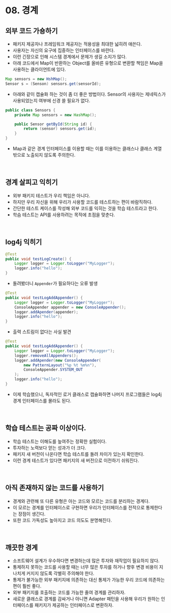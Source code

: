 # 08. 경계

## 외부 코드 가숑하기
- 패키지 제공자나 프레임워크 제공자는 적용성을 최대한 넓히려 애쓴다.
- 사용자는 자신의 요구에 집중하는 인터페이스를 바란다.
- 이런 긴장으로 인해 시스템 경계에서 문제가 생길 소지가 많다.
- 아래 코드에서 Map이 반환하는 Object를 올바른 유형으로 변환할 책임은 Map을 사용하는 클라이언트에 있다.

```java
Map sensors = new HshMap();
Sensor s = (Senson) sensors.get(sensorId);
```

- 아래와 같이 캡슐화 하는 것이 좀 더 좋은 방법이다. Sensor의 사용자는 제네릭스가 사용되었는지 여부에 신경 쓸 필요가 없다.

```java
public class Sensors {
    private Map sensors = new HashMap();

    public Sensor getById(String id) {
        return (sensor) sensors.get(id);
    }
}
```

- Map과 같은 경계 인터페이스를 이용할 때는 이를 이용하는 클래스나 클래스 계열 밖으로 노출되지 않도록 주의한다.

</br>

## 경계 살피고 익히기
- 외부 패키지 테스트가 우리 책임은 아니다.
- 하지만 우리 자신을 위해 우리가 사용할 코드를 테스트하는 편이 바람직하다.
- 간단한 테스트 케이스를 작성해 외부 코드를 익히는 것을 학습 테스트라고 한다.
- 학슴 테스트는 API를 사용하려는 목적에 초점을 맞춘다.

</br>

## log4j 익히기
```java
@Test
public void testLogCreate() {
    Logger logger = Logger.toLogger("MyLogger");
    logger.info("hello");
}
```

- 돌려봤더니 `Appender`가 필요하다는 오류 발생

```java
@Test
public void testLogAddAppender() {
    Logger logger = Logger.toLogger("MyLogger");
    ConsoleAppender appender = new ConsoleAppender();
    logger.addApender(appender);
    logger.info("hello");
}
```

- 출력 스트림이 없다는 사실 발견

```java
@Test
public void testLogAddAppender() {
    Logger logger = Logger.toLogger("MyLogger");
    logger.removeAllAppenders();
    logger.addApender(new ConsoleAppender(
        new PatternLayout("%p %t %m%n"),
        ConsoleAppender.SYSTEM_OUT
    );
    logger.info("hello");
}
```

- 이제 학습했으니, 독자적인 로거 클래스로 캡슐화하면 나머지 프로그램들은 log4j 경계 인터페이스를 몰라도 된다.

</br>

## 학습 테스트는 공짜 이상이다.
- 학습 테스트는 이해도를 높여주는 정확한 실험이다.
- 투자하는 노력보다 얻는 성과가 더 크다.
- 패키지 새 버전이 나온다면 학습 테스트를 돌려 차이가 있는지 확인한다.
- 이런 경계 테스트가 있다면 패키지의 새 버전으로 이전하기 쉬워진다.

</br>

## 아직 존재하지 않는 코드를 사용하기
- 경계와 관련해 또 다른 유형은 아는 코드와 모르는 코드를 분리하는 경계다.
- 이 모르는 경계를 인터페이스로 구현하면 우리가 인터페이스를 전적으로 통제한다는 장점이 생긴다.
- 또한 코드 가독성도 높아지고 코드 의도도 분명해진다.

</br>

## 깨끗한 경계
- 소프트웨어 설계가 우수하다면 변경하는데 많은 투자와 재작업이 필요하지 않다.
- 통제하지 못하는 코드를 사용할 때는 너무 많은 투자를 하거나 향후 변경 비용이 지나치게 커지지 않도록 각별히 주의해야 한다.
- 통제가 불가능한 외부 패키지에 의존하는 대신 통제가 가능한 우리 코드에 의존하는 편이 훨씬 좋다.
- 외부 패키지를 호출하는 코드를 가능한 줄여 경계를 관리하자.
- 새로운 클래스로 경계를 감싸거나 아니면 Adapter 패턴을 사용해 우리가 원하는 인터페이스를 패키지가 제공하는 인터페이스로 변환하자.
